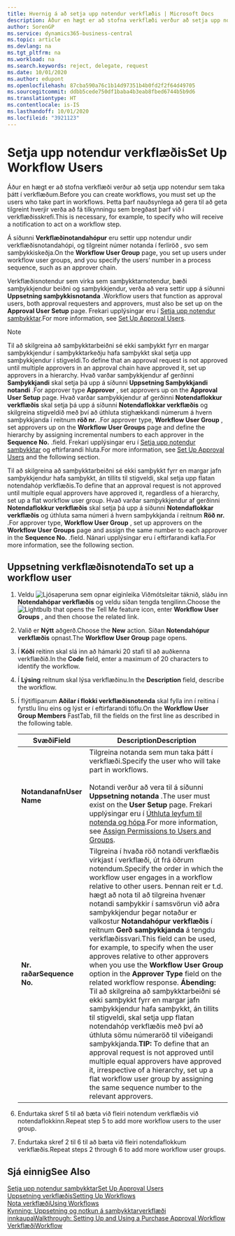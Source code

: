 ```yaml
---
title: Hvernig á að setja upp notendur verkflæðis | Microsoft Docs
description: Áður en hægt er að stofna verkflæði verður að setja upp notendur sem taka þátt í verkflæðum. Þetta þarf nauðsynlega að gera til að geta tilgreint hverjir verða að fá tilkynningu sem bregðast þarf við í verkflæðisskrefi.
author: SorenGP
ms.service: dynamics365-business-central
ms.topic: article
ms.devlang: na
ms.tgt_pltfrm: na
ms.workload: na
ms.search.keywords: reject, delegate, request
ms.date: 10/01/2020
ms.author: edupont
ms.openlocfilehash: 87cba590a76c1b14d97351b4b0fd2f2f64d49705
ms.sourcegitcommit: ddbb5cede750df1baba4b3eab8fbed6744b5b9d6
ms.translationtype: HT
ms.contentlocale: is-IS
ms.lasthandoff: 10/01/2020
ms.locfileid: "3921123"
---
```

# <a name="set-up-workflow-users"></a><span data-ttu-id="dcd6b-104">Setja upp notendur verkflæðis</span><span class="sxs-lookup"><span data-stu-id="dcd6b-104">Set Up Workflow Users</span></span>

<span data-ttu-id="dcd6b-105">Áður en hægt er að stofna verkflæði verður að setja upp notendur sem taka þátt í verkflæðum.</span><span class="sxs-lookup"><span data-stu-id="dcd6b-105">Before you can create workflows, you must set up the users who take part in workflows.</span></span> <span data-ttu-id="dcd6b-106">Þetta þarf nauðsynlega að gera til að geta tilgreint hverjir verða að fá tilkynningu sem bregðast þarf við í verkflæðisskrefi.</span><span class="sxs-lookup"><span data-stu-id="dcd6b-106">This is necessary, for example, to specify who will receive a notification to act on a workflow step.</span></span>  

<span data-ttu-id="dcd6b-107">Á síðunni **Verkflæðinotandahópur** eru settir upp notendur undir verkflæðisnotandahópi, og tilgreint númer notanda í ferliröð , svo sem samþykkiskeðja.</span><span class="sxs-lookup"><span data-stu-id="dcd6b-107">On the **Workflow User Group** page, you set up users under workflow user groups, and you specify the users’ number in a process sequence, such as an approver chain.</span></span>  

<span data-ttu-id="dcd6b-108">Verkflæðisnotendur sem virka sem samþykktarnotendur, bæði samþykkjendur beiðni og samþykkjendur, verða að vera settir upp á síðunni **Uppsetning samþykkisnotanda** .</span><span class="sxs-lookup"><span data-stu-id="dcd6b-108">Workflow users that function as approval users, both approval requesters and approvers, must also be set up on the **Approval User Setup** page.</span></span> <span data-ttu-id="dcd6b-109">Frekari upplýsingar eru í [Setja upp notendur samþykktar](across-how-to-set-up-approval-users.md).</span><span class="sxs-lookup"><span data-stu-id="dcd6b-109">For more information, see [Set Up Approval Users](across-how-to-set-up-approval-users.md).</span></span>  

> [!NOTE]  
> <span data-ttu-id="dcd6b-110">Til að skilgreina að samþykktarbeiðni sé ekki samþykkt fyrr en margar samþykkjendur í samþykktarkeðju hafa samþykkt skal setja upp samþykkjendur í stigveldi.</span><span class="sxs-lookup"><span data-stu-id="dcd6b-110">To define that an approval request is not approved until multiple approvers in an approval chain have approved it, set up approvers in a hierarchy.</span></span> <span data-ttu-id="dcd6b-111">Hvað varðar samþykkjendur af gerðinni **Samþykkjandi** skal setja þá upp á síðunni **Uppsetning Samþykkjandi notandi** .</span><span class="sxs-lookup"><span data-stu-id="dcd6b-111">For approver type **Approver** , set approvers up on the **Approval User Setup** page.</span></span> <span data-ttu-id="dcd6b-112">Hvað varðar samþykkjendur af gerðinni **Notendaflokkur verkflæðis** skal setja þá upp á síðunni **Notendaflokkar verkflæðis** og skilgreina stigveldið með því að úthluta stighækkandi númerum á hvern samþykkjanda í reitnum **röð nr.** .</span><span class="sxs-lookup"><span data-stu-id="dcd6b-112">For approver type, **Workflow User Group** , set approvers up on the **Workflow User Groups** page and define the hierarchy by assigning incremental numbers to each approver in the **Sequence No.**</span></span> <span data-ttu-id="dcd6b-113">.</span><span class="sxs-lookup"><span data-stu-id="dcd6b-113">field.</span></span> <span data-ttu-id="dcd6b-114">Frekari upplýsingar eru í [Setja upp notendur samþykktar](across-how-to-set-up-approval-users.md) og eftirfarandi hluta.</span><span class="sxs-lookup"><span data-stu-id="dcd6b-114">For more information, see [Set Up Approval Users](across-how-to-set-up-approval-users.md) and the following section.</span></span>  
>
> <span data-ttu-id="dcd6b-115">Til að skilgreina að samþykktarbeiðni sé ekki samþykkt fyrr en margar jafn samþykkjendur hafa samþykkt, án tillits til stigveldi, skal setja upp flatan notendahóp verkflæðis.</span><span class="sxs-lookup"><span data-stu-id="dcd6b-115">To define that an approval request is not approved until multiple equal approvers have approved it, regardless of a hierarchy, set up a flat workflow user group.</span></span> <span data-ttu-id="dcd6b-116">Hvað varðar samþykkjendur af gerðinni **Notendaflokkur verkflæðis** skal setja þá upp á síðunni **Notendaflokkar verkflæðis** og úthluta sama númeri á hvern samþykkjanda í reitnum **Röð nr.** .</span><span class="sxs-lookup"><span data-stu-id="dcd6b-116">For approver type, **Workflow User Group** , set up approvers on the **Workflow User Groups** page and assign the same number to each approver in the **Sequence No.**</span></span> <span data-ttu-id="dcd6b-117">.</span><span class="sxs-lookup"><span data-stu-id="dcd6b-117">field.</span></span> <span data-ttu-id="dcd6b-118">Nánari upplýsingar eru í eftirfarandi kafla.</span><span class="sxs-lookup"><span data-stu-id="dcd6b-118">For more information, see the following section.</span></span>  

## <a name="to-set-up-a-workflow-user"></a><span data-ttu-id="dcd6b-119">Uppsetning verkflæðisnotenda</span><span class="sxs-lookup"><span data-stu-id="dcd6b-119">To set up a workflow user</span></span>

1. <span data-ttu-id="dcd6b-120">Veldu ![Ljósaperuna sem opnar eiginleika Viðmótsleitar](media/ui-search/search_small.png "Segðu mér hvað þú vilt gera") táknið, sláðu inn **Notendahópar verkflæðis** og veldu síðan tengda tengilinn.</span><span class="sxs-lookup"><span data-stu-id="dcd6b-120">Choose the ![Lightbulb that opens the Tell Me feature](media/ui-search/search_small.png "Tell me what you want to do") icon, enter **Workflow User Groups** , and then choose the related link.</span></span>  
2. <span data-ttu-id="dcd6b-121">Valið er **Nýtt** aðgerð.</span><span class="sxs-lookup"><span data-stu-id="dcd6b-121">Choose the **New** action.</span></span> <span data-ttu-id="dcd6b-122">Síðan **Notendahópur verkflæðis** opnast.</span><span class="sxs-lookup"><span data-stu-id="dcd6b-122">The **Workflow User Group** page opens.</span></span>  
3. <span data-ttu-id="dcd6b-123">Í **Kóði** reitinn skal slá inn að hámarki 20 stafi til að auðkenna verkflæðið.</span><span class="sxs-lookup"><span data-stu-id="dcd6b-123">In the **Code** field, enter a maximum of 20 characters to identify the workflow.</span></span>  
4. <span data-ttu-id="dcd6b-124">Í **Lýsing** reitnum skal lýsa verkflæðinu.</span><span class="sxs-lookup"><span data-stu-id="dcd6b-124">In the **Description** field, describe the workflow.</span></span>  
5. <span data-ttu-id="dcd6b-125">Í flýtiflipanum **Aðilar í flokki verkflæðisnotenda** skal fylla inn í reitina í fyrstlu línu eins og lýst er í eftirfarandi töflu.</span><span class="sxs-lookup"><span data-stu-id="dcd6b-125">On the **Workflow User Group Members** FastTab, fill the fields on the first line as described in the following table.</span></span>  

    |<span data-ttu-id="dcd6b-126">Svæði</span><span class="sxs-lookup"><span data-stu-id="dcd6b-126">Field</span></span>|<span data-ttu-id="dcd6b-127">Description</span><span class="sxs-lookup"><span data-stu-id="dcd6b-127">Description</span></span>|  
    |---------------------------------|---------------------------------------|  
    |<span data-ttu-id="dcd6b-128">**Notandanafn**</span><span class="sxs-lookup"><span data-stu-id="dcd6b-128">**User Name**</span></span>|<span data-ttu-id="dcd6b-129">Tilgreina notanda sem mun taka þátt í verkflæði.</span><span class="sxs-lookup"><span data-stu-id="dcd6b-129">Specify the user who will take part in workflows.</span></span><br /><br /> <span data-ttu-id="dcd6b-130">Notandi verður að vera til á síðunni **Uppsetning notanda** .</span><span class="sxs-lookup"><span data-stu-id="dcd6b-130">The user must exist on the **User Setup** page.</span></span> <span data-ttu-id="dcd6b-131">Frekari upplýsingar eru í [Úthluta leyfum til notenda og hópa](ui-define-granular-permissions.md).</span><span class="sxs-lookup"><span data-stu-id="dcd6b-131">For more information, see [Assign Permissions to Users and Groups](ui-define-granular-permissions.md).</span></span>|  
    |<span data-ttu-id="dcd6b-132">**Nr. raðar**</span><span class="sxs-lookup"><span data-stu-id="dcd6b-132">**Sequence No.**</span></span>|<span data-ttu-id="dcd6b-133">Tilgreina í hvaða röð notandi verkflæðis virkjast í verkflæði, út frá öðrum notendum.</span><span class="sxs-lookup"><span data-stu-id="dcd6b-133">Specify the order in which the workflow user engages in a workflow relative to other users.</span></span> <span data-ttu-id="dcd6b-134">Þennan reit er t.d. hægt að nota til að tilgreina hvenær notandi samþykkir í samsvörun við aðra samþykkjendur þegar notaður er valkostur **Notandahópur verkflæðis** í reitnum **Gerð samþykkjanda** á tengdu verkflæðissvari.</span><span class="sxs-lookup"><span data-stu-id="dcd6b-134">This field can be used, for example, to specify when the user approves relative to other approvers when you use the **Workflow User Group** option in the **Approver Type** field on the related workflow response.</span></span> <span data-ttu-id="dcd6b-135">**Ábending:** Til að skilgreina að samþykktarbeiðni sé ekki samþykkt fyrr en margar jafn samþykkjendur hafa samþykkt, án tillits til stigveldi, skal setja upp flatan notendahóp verkflæðis með því að úthluta sömu númeraröð til viðeigandi samþykkjanda.</span><span class="sxs-lookup"><span data-stu-id="dcd6b-135">**TIP:**  To define that an approval request is not approved until multiple equal approvers have approved it, irrespective of a hierarchy, set up a flat workflow user group by assigning the same sequence number to the relevant approvers.</span></span>|  
6. <span data-ttu-id="dcd6b-136">Endurtaka skref 5 til að bæta við fleiri notendum verkflæðis við notendaflokkinn.</span><span class="sxs-lookup"><span data-stu-id="dcd6b-136">Repeat step 5 to add more workflow users to the user group.</span></span>  
7. <span data-ttu-id="dcd6b-137">Endurtaka skref 2 til 6 til að bæta við fleiri notendaflokkum verkflæðis.</span><span class="sxs-lookup"><span data-stu-id="dcd6b-137">Repeat steps 2 through 6 to add more workflow user groups.</span></span>  

## <a name="see-also"></a><span data-ttu-id="dcd6b-138">Sjá einnig</span><span class="sxs-lookup"><span data-stu-id="dcd6b-138">See Also</span></span>

[<span data-ttu-id="dcd6b-139">Setja upp notendur samþykktar</span><span class="sxs-lookup"><span data-stu-id="dcd6b-139">Set Up Approval Users</span></span>](across-how-to-set-up-approval-users.md)  
[<span data-ttu-id="dcd6b-140">Uppsetning verkflæðis</span><span class="sxs-lookup"><span data-stu-id="dcd6b-140">Setting Up Workflows</span></span>](across-set-up-workflows.md)  
[<span data-ttu-id="dcd6b-141">Nota verkflæði</span><span class="sxs-lookup"><span data-stu-id="dcd6b-141">Using Workflows</span></span>](across-use-workflows.md)  
[<span data-ttu-id="dcd6b-142">Kynning: Uppsetning og notkun á samþykktarverkflæði innkaupa</span><span class="sxs-lookup"><span data-stu-id="dcd6b-142">Walkthrough: Setting Up and Using a Purchase Approval Workflow</span></span>](walkthrough-setting-up-and-using-a-purchase-approval-workflow.md)  
[<span data-ttu-id="dcd6b-143">Verkflæði</span><span class="sxs-lookup"><span data-stu-id="dcd6b-143">Workflow</span></span>](across-workflow.md)  
